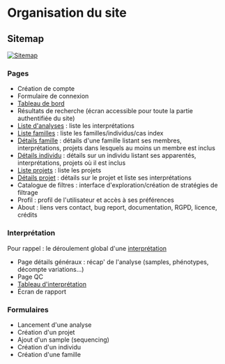# Organisation du site

## Sitemap

[![Sitemap](/images/mockup/sitemap.png)](/images/mockup/sitemap.png)

### Pages

- Création de compte
- Formulaire de connexion
- [Tableau de bord](./front-end/pages/dashboard.md)
- Résultats de recherche (écran accessible pour toute la partie authentifiée du site)
- [Liste d'analyses](./front-end/pages/list-analyses.md) : liste les interprétations
- [Liste familles](./front-end/pages/list-families.md) : liste les
  familles/individus/cas index
- [Détails famille](./front-end/pages/details-family.md) : détails d'une famille listant
  ses membres, interprétations, projets dans lesquels au moins un membre est inclus
- [Détails individu](./front-end/pages/details-person.md) : détails sur un individu
  listant ses apparentés, interprétations, projets où il est inclus
- [Liste projets](./front-end/pages/list-projects.md) : liste les projets
- [Détails projet](./front-end/pages/details-project.md) : détails sur le projet et
  liste ses interprétations
- Catalogue de filtres : interface d'exploration/création de stratégies de filtrage
- Profil : profil de l'utilisateur et accès à ses préférences
- About : liens vers contact, bug report, documentation, RGPD, licence, crédits

### Interprétation

Pour rappel : le déroulement global d'une [interprétation](./newcomers/fondamenteaux/interpretation.md)

- Page détails généraux : récap' de l'analyse (samples, phénotypes, décompte
  variations…)
- Page QC
- [Tableau d'interprétation](./front-end/pages/interpretation-table.md)
- Écran de rapport

### Formulaires

- Lancement d'une analyse
- Création d'un projet
- Ajout d'un sample (sequencing)
- Création d'un individu
- Création d'une famille
